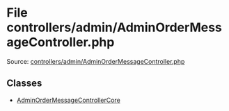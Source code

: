 File controllers/admin/AdminOrderMessageController.php
=========
Source: [controllers/admin/AdminOrderMessageController.php](https://github.com/PrestaShop/PrestaShop/blob/1.6.1.1/controllers/admin/AdminOrderMessageController.php)


Classes
-------

* [AdminOrderMessageControllerCore](class.AdminOrderMessageControllerCore.md)

